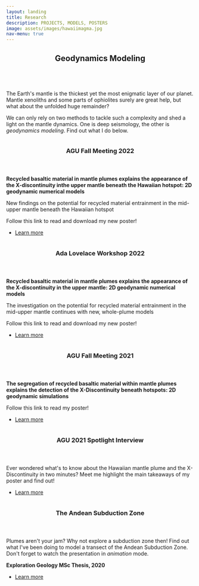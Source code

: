```yaml
---
layout: landing
title: Research
description: PROJECTS, MODELS, POSTERS
image: assets/images/hawaiimagma.jpg
nav-menu: true
---
```

<!-- Main -->
<div id="main">

<!-- One -->
<section id="one">
	<div class="inner">
		<header class="major">
			<h2>Geodynamics Modeling</h2>
		</header>
		<p><br>The Earth's mantle is the thickest yet the most enigmatic layer of our planet. Mantle xenoliths and some parts of ophiolites surely are great help, but what about the unfolded huge remainder?</p>
		<p>We can only rely on two methods to tackle such a complexity and shed a light on the mantle dynamics. One is deep seismology, the other is <i>geodynamics modeling</i>. Find out what I do below.</p>
	</div>
</section>
	
<!-- Two -->
<section id="two" class="spotlights">
	<section>
		<a href="" class="image">
			<img src="{% link assets/images/poster_agu_2022.png %}" alt="" data-position="top center" />
		</a>
		<div class="content">
			<div class="inner">
				<header class="major">
					<h3>AGU Fall Meeting 2022</h3>
				</header>
				<p><b>Recycled basaltic material in mantle plumes explains the appearance of the X-discontinuity inthe upper mantle beneath the Hawaiian hotspot: 2D geodynamic numerical models</b></p>
	<p>New findings on the potential for recycled material entrainment in the mid-upper mantle beneath the Hawaiian hotspot</p>
        <p>Follow this link to read and download my new poster!</p>
				<ul class="actions">
					<li><a href="https://drive.google.com/file/d/1hfTBhL2sjZjTCTu5t3njyZA59WBZnpYT/view?usp=share_link" class="button">Learn more</a></li>
				</ul>
			</div>
		</div>
	</section>
	<section>
		<a href="https://meetings.copernicus.org/2022AdaLovelaceWorkshop/about/general_information.html" class="image">
			<img src="{% link assets/images/alw_poster_online.png %}" alt="" data-position="top center" />
		</a>
		<div class="content">
			<div class="inner">
				<header class="major">
					<h3>Ada Lovelace Workshop 2022</h3>
				</header>
				<p><b>Recycled basaltic material in mantle plumes explains the appearance of the X-discontinuity in the upper mantle: 2D geodynamic numerical models</b></p>
	<p>The investigation on the potential for recycled material entrainment in the mid-upper mantle continues with new, whole-plume models</p>
        <p>Follow this link to read and download my new poster!</p>
				<ul class="actions">
					<li><a href="https://drive.google.com/file/d/1JnLKzS6BncC5xk0uyW9uInLpVN0Skrp9/view?usp=sharing" class="button">Learn more</a></li>
				</ul>
			</div>
		</div>
	</section>
	<section>
		<a href="https://www.agu.org/Fall-Meeting" class="image">
			<img src="{% link assets/images/agu_2021_png.png %}" alt="" data-position="top center" />
		</a>
		<div class="content">
			<div class="inner">
				<header class="major">
					<h3>AGU Fall Meeting 2021</h3>
				</header>
				<p><b>The segregation of recycled basaltic material within mantle plumes explains the detection of the X-Discontinuity beneath hotspots: 2D geodynamic simulations</b></p>
        <p>Follow this link to read my poster!</p>
				<ul class="actions">
					<li><a href="https://drive.google.com/file/d/1f7lb7uAmO3mARIzFwI7azquULaCxReIu/view?usp=sharing" class="button">Learn more</a></li>
				</ul>
			</div>
		</div>
	</section>
  	<section>
		<a href="https://www.instagram.com/p/CXgf1PpM4DV/" class="image">
			<img src="{% link assets/images/me_presenting_poster.jpg %}" alt="" data-position="top center" />
		</a>
		<div class="content">
			<div class="inner">
				<header class="major">
					<h3>AGU 2021 Spotlight Interview</h3>
				</header>
				<p>Ever wondered what's to know about the Hawaiian mantle plume and the X-Discontinuity in two minutes? Meet me highlight the main takeaways of my poster and find out!</p>
				<ul class="actions">
					<li><a href="https://www.instagram.com/p/CXgf1PpM4DV/" class="button">Learn more</a></li>
				</ul>
			</div>
		</div>
	</section>
	<section>
		<a href="https://docs.google.com/presentation/d/1XeZ62FGWhZXTw_n3-hfBDw5telRN5oFUV5I_3xgu8_M/edit?usp=sharing" class="image">
			<img src="{% link assets/images/subduction_image.png %}" alt="" data-position="center center" />
		</a>
		<div class="content">
			<div class="inner">
				<header class="major">
					<h3>The Andean Subduction Zone</h3>
				</header>
				<p>Plumes aren't your jam? Why not explore a subduction zone then! Find out what I've been doing to model a transect of the Andean Subduction Zone. Don't forget to watch the presentation in <i>animation</i> mode.</p>
				<p><b>Exploration Geology MSc Thesis, 2020</b></p>
				<ul class="actions">
					<li><a href="https://docs.google.com/presentation/d/1XeZ62FGWhZXTw_n3-hfBDw5telRN5oFUV5I_3xgu8_M/edit?usp=sharing" class="button">Learn more</a></li>
				</ul>
			<!-- </div>
		</div>
	</section> -->
